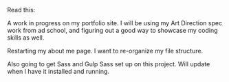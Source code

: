 Read this:


A work in progress on my portfolio site. I will be using my Art Direction spec work from ad school, and figuring out a good way to showcase my coding skills as well.


Restarting my about me page. I want to re-organize my file structure.

Also going to get Sass and Gulp Sass set up on this project. Will update when I have it installed and running.


